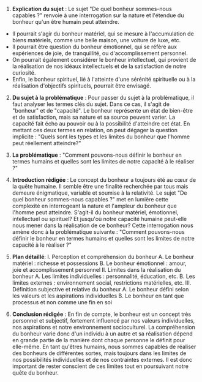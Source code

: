 1. **Explication du sujet** :
Le sujet "De quel bonheur sommes-nous capables ?" renvoie à une interrogation sur la nature et l'étendue du bonheur qu'un être humain peut atteindre. 
- Il pourrait s'agir du bonheur matériel, qui se mesure à l'accumulation de biens matériels, comme une belle maison, une voiture de luxe, etc.
- Il pourrait être question du bonheur émotionnel, qui se réfère aux expériences de joie, de tranquillité, ou d'accomplissement personnel.
- On pourrait également considérer le bonheur intellectuel, qui provient de la réalisation de nos idéaux intellectuels et de la satisfaction de notre curiosité.
- Enfin, le bonheur spirituel, lié à l'atteinte d'une sérénité spirituelle ou à la réalisation d'objectifs spirituels, pourrait être envisagé.

2. **Du sujet à la problématique** :
Pour passer du sujet à la problématique, il faut analyser les termes clés du sujet. Dans ce cas, il s'agit de "bonheur" et de "capacité". Le bonheur représente un état de bien-être et de satisfaction, mais sa nature et sa source peuvent varier. La capacité fait écho au pouvoir ou à la possibilité d'atteindre cet état. En mettant ces deux termes en relation, on peut dégager la question implicite : "Quels sont les types et les limites du bonheur que l'homme peut réellement atteindre?"

3. **La problématique** :
"Comment pouvons-nous définir le bonheur en termes humains et quelles sont les limites de notre capacité à le réaliser ?" 

4. **Introduction rédigée** :
Le concept du bonheur a toujours été au cœur de la quête humaine. Il semble être une finalité recherchée par tous mais demeure énigmatique, variable et soumise à la relativité. Le sujet "De quel bonheur sommes-nous capables ?" met en lumière cette complexité en interrogeant la nature et l'ampleur du bonheur que l'homme peut atteindre. S'agit-il du bonheur matériel, émotionnel, intellectuel ou spirituel? Et jusqu'où notre capacité humaine peut-elle nous mener dans la réalisation de ce bonheur? Cette interrogation nous amène donc à la problématique suivante : "Comment pouvons-nous définir le bonheur en termes humains et quelles sont les limites de notre capacité à le réaliser ?"

5. **Plan détaillé**:
I. Perception et compréhension du bonheur
    A. Le bonheur matériel : richesse et possessions
    B. Le bonheur émotionnel : amour, joie et accomplissement personnel
II. Limites dans la réalisation du bonheur
    A. Les limites individuelles : personnalité, éducation, etc.
    B. Les limites externes : environnement social, restrictions matérielles, etc.
III. Définition subjective et relative du bonheur
    A. Le bonheur défini selon les valeurs et les aspirations individuelles
    B. Le bonheur en tant que processus et non comme une fin en soi

6. **Conclusion rédigée** :
En fin de compte, le bonheur est un concept très personnel et subjectif, fortement influencé par nos valeurs individuelles, nos aspirations et notre environnement socioculturel. La compréhension du bonheur varie donc d'un individu à un autre et sa réalisation dépend en grande partie de la manière dont chaque personne le définit pour elle-même. En tant qu'êtres humains, nous sommes capables de réaliser des bonheurs de différentes sortes, mais toujours dans les limites de nos possibilités individuelles et de nos contraintes externes. Il est donc important de rester conscient de ces limites tout en poursuivant notre quête du bonheur.
